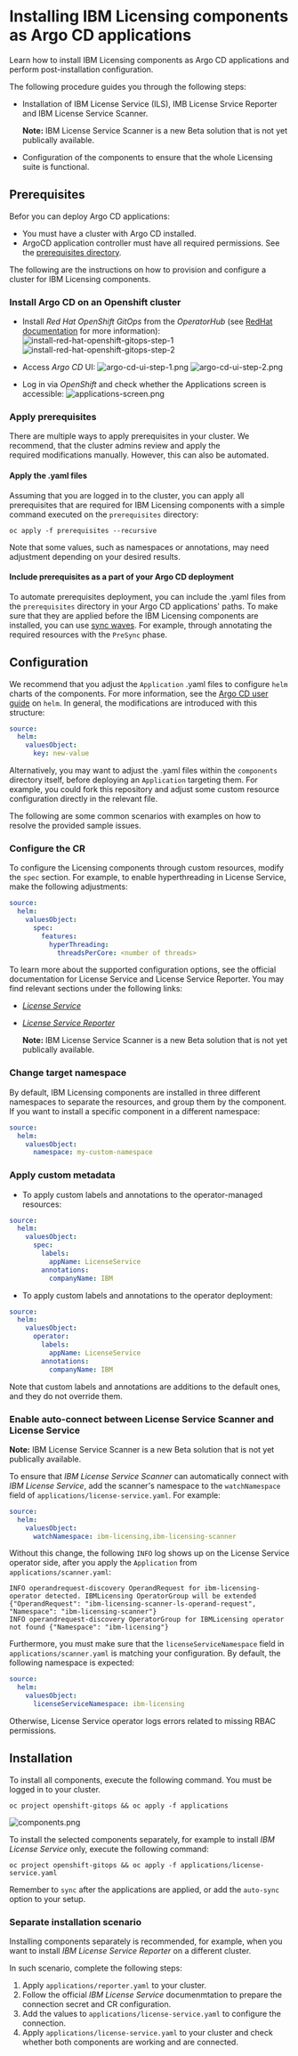 # Installing IBM Licensing components as Argo CD applications

Learn how to install IBM Licensing components as Argo CD applications and perform post-installation configuration.

The following procedure guides you through the following steps:
- Installation of IBM License Service (ILS), IMB License Srvice Reporter and IBM License Service Scanner.

  **Note:** IBM License Service Scanner is a new Beta solution that is not yet publically available.
  
- Configuration of the components to ensure that the whole Licensing suite is functional.

## Prerequisites

Befor you can deploy Argo CD applications:
- You must have a cluster with Argo CD installed.
- ArgoCD application controller must have all required permissions. See the [prerequisites directory](prerequisites/).

The following are the instructions on how to provision and configure a cluster for IBM Licensing components.

### Install Argo CD on an Openshift cluster

- Install *Red Hat OpenShift GitOps* from the *OperatorHub* (see
[RedHat documentation](https://docs.openshift.com/gitops/1.14/installing_gitops/installing-openshift-gitops.html)
for more information):
    ![install-red-hat-openshift-gitops-step-1](docs/images/install-red-hat-openshift-gitops-step-1.png)
    ![install-red-hat-openshift-gitops-step-2](docs/images/install-red-hat-openshift-gitops-step-2.png)

- Access *Argo CD* UI:
    ![argo-cd-ui-step-1.png](docs/images/argo-cd-ui-step-1.png)
    ![argo-cd-ui-step-2.png](docs/images/argo-cd-ui-step-2.png)

- Log in via *OpenShift* and check whether the Applications screen is accessible:
    ![applications-screen.png](docs/images/applications-screen.png)

### Apply prerequisites

There are multiple ways to apply prerequisites in your cluster. We recommend, that the cluster admins review and apply the  
required modifications manually. However, this can also be automated.

#### Apply the .yaml files

Assuming that you are logged in to the cluster, you can apply all prerequisites that are required for IBM Licensing components
with a simple command executed on the `prerequisites` directory:

```shell
oc apply -f prerequisites --recursive
```

Note that some values, such as namespaces or annotations, may need adjustment depending on your desired results.

#### Include prerequisites as a part of your Argo CD deployment

To automate prerequisites deployment, you can include the .yaml files from the `prerequisites` directory in your Argo CD
applications' paths. To make sure that they are applied before the IBM Licensing components are installed, you can use
[sync waves](https://argo-cd.readthedocs.io/en/latest/user-guide/sync-waves/). For example, through annotating the required
resources with the `PreSync` phase.

## Configuration

We recommend that you adjust the `Application` .yaml files to configure `helm` charts of the components. For more information, see 
the [Argo CD user guide](https://argo-cd.readthedocs.io/en/latest/user-guide/helm/) on `helm`.
In general, the modifications are introduced with this structure:

```yaml
source:
  helm:
    valuesObject:
      key: new-value
```

Alternatively, you may want to adjust the .yaml files within the `components` directory itself, before deploying
an `Application` targeting them. For example, you could fork this repository and adjust some custom resource
configuration directly in the relevant file.

The following are some common scenarios with examples on how to resolve the provided sample issues.

### Configure the CR

To configure the Licensing components through custom resources, modify the `spec` section. For example, to enable
hyperthreading in License Service, make the following adjustments:

```yaml
source:
  helm:
    valuesObject:
      spec:
        features:
          hyperThreading:
            threadsPerCore: <number of threads>
```

To learn more about the supported configuration options, see the official documentation for License Service and License Service Reporter. You may
find relevant sections under the following links:
- [*License Service*](https://www.ibm.com/docs/en/cloud-paks/foundational-services/4.6?topic=service-configuration)
- [*License Service Reporter*](https://www.ibm.com/docs/en/cloud-paks/foundational-services/4.6?topic=reporter-installing-configuring-license-service)

    **Note:** IBM License Service Scanner is a new Beta solution that is not yet publically available.

### Change target namespace

By default, IBM Licensing components are installed in three different namespaces to separate the resources, and
group them by the component. If you want to install a specific component in a different namespace:

```yaml
source:
  helm:
    valuesObject:
      namespace: my-custom-namespace
```

### Apply custom metadata

- To apply custom labels and annotations to the operator-managed resources:

```yaml
source:
  helm:
    valuesObject:
      spec:
        labels:
          appName: LicenseService
        annotations:
          companyName: IBM
```

- To apply custom labels and annotations to the operator deployment:

```yaml
source:
  helm:
    valuesObject:
      operator:
        labels:
          appName: LicenseService
        annotations:
          companyName: IBM
```

Note that custom labels and annotations are additions to the default ones, and they do not override them.

### Enable auto-connect between License Service Scanner and License Service

**Note:** IBM License Service Scanner is a new Beta solution that is not yet publically available.

To ensure that *IBM License Service Scanner* can automatically connect with *IBM License Service*, add the
scanner's namespace to the `watchNamespace` field of `applications/license-service.yaml`. For example:

```yaml
source:
  helm:
    valuesObject:
      watchNamespace: ibm-licensing,ibm-licensing-scanner
```

Without this change, the following `INFO` log shows up on the License Service operator side, after you apply the `Application` from `applications/scanner.yaml`:

```text
INFO operandrequest-discovery OperandRequest for ibm-licensing-operator detected. IBMLicensing OperatorGroup will be extended {"OperandRequest": "ibm-licensing-scanner-ls-operand-request", "Namespace": "ibm-licensing-scanner"}
INFO operandrequest-discovery OperatorGroup for IBMLicensing operator not found {"Namespace": "ibm-licensing"}
```

Furthermore, you must make sure that the `licenseServiceNamespace` field in `applications/scanner.yaml` is matching your
configuration. By default, the following namespace is expected:

```yaml
source:
  helm:
    valuesObject:
      licenseServiceNamespace: ibm-licensing
```

Otherwise, License Service operator logs errors related to missing RBAC permissions.

## Installation

To install all components, execute the following command. You must be logged in to your cluster.

```shell
oc project openshift-gitops && oc apply -f applications
```

![components.png](docs/images/components.png)

To install the selected components separately, for example to install *IBM License Service* only, execute the following command:

```shell
oc project openshift-gitops && oc apply -f applications/license-service.yaml
```

Remember to `sync` after the applications are applied, or add the `auto-sync` option to your setup.

### Separate installation scenario

Installing components separately is recommended, for example, when you want to install *IBM License Service Reporter*
on a different cluster.

In such scenario, complete the following steps:
1. Apply `applications/reporter.yaml` to your cluster.
2. Follow the official *IBM License Service* documenmtation to prepare the connection secret and CR configuration.
3. Add the values to `applications/license-service.yaml` to configure the connection.
4. Apply `applications/license-service.yaml` to your cluster and check whether both components are working and are connected.
